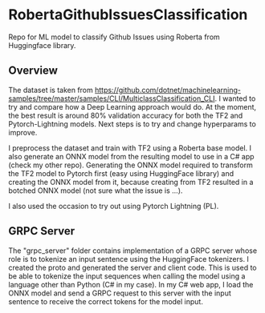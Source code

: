 # RobertaGithubIssuesClassification
 Repo for ML model to classify Github Issues using Roberta from Huggingface library.

## Overview

 The dataset is taken from https://github.com/dotnet/machinelearning-samples/tree/master/samples/CLI/MulticlassClassification_CLI.
 I wanted to try and compare how a Deep Learning approach would do.
 At the moment, the best result is around 80% validation accuracy for both the TF2 and Pytorch-Lightning models.
 Next steps is to try and change hyperparams to improve.

 I preprocess the dataset and train with TF2 using a Roberta base model.
 I also generate an ONNX model from the resulting model to use in a C# app (check my other repo).
 Generating the ONNX model required to transform the TF2 model to Pytorch first (easy using HuggingFace library) and creating the ONNX model from it, because creating from TF2 resulted in a botched ONNX model (not sure what the issue is ...).

 I also used the occasion to try out using Pytorch Lightning (PL). 

## GRPC Server

The "grpc_server" folder contains implementation of a GRPC server whose role is to tokenize an input sentence using the HuggingFace tokenizers.
I created the proto and generated the server and client code.
This is used to be able to tokenize the input sequences when calling the model using a language other than Python (C# in my case).
In my C# web app, I load the ONNX model and send a GRPC request to this server with the input sentence to receive the correct tokens for the model input.